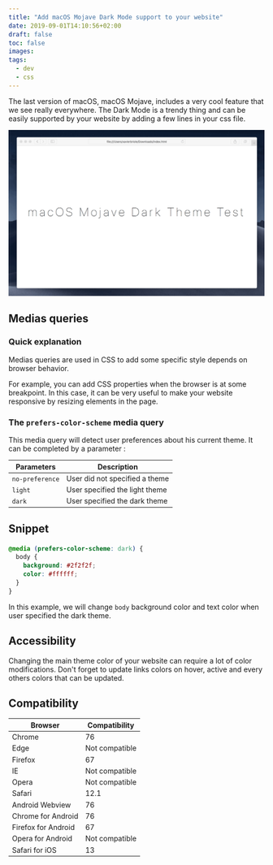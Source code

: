 ```yaml
---
title: "Add macOS Mojave Dark Mode support to your website"
date: 2019-09-01T14:10:56+02:00
draft: false
toc: false
images:
tags:
  - dev
  - css
---
```


The last version of macOS, macOS Mojave, includes a very cool feature that we see really everywhere. The Dark Mode is a trendy thing and can be easily supported by your website by adding a few lines in your css file.

![mojave-dark-mode-support](/img/posts/mojave-dark-mode-support.gif)

## Medias queries

### Quick explanation

Medias queries are used in CSS to add some specific style depends on browser behavior.

For example, you can add CSS properties when the browser is at some breakpoint. In this case, it can be very useful to make your website responsive by resizing elements in the page.

### The `prefers-color-scheme` media query

This media query will detect user preferences about his current theme. It can be completed by a parameter :

| Parameters      | Description                    |
| --------------- | ------------------------------ |
| `no-preference` | User did not specified a theme |
| `light`         | User specified the light theme |
| `dark`          | User specified the dark theme  |

## Snippet

```css
@media (prefers-color-scheme: dark) {
  body {
    background: #2f2f2f;
    color: #ffffff;
  }
}
```

In this example, we will change `body` background color and text color when user specified the dark theme.

## Accessibility

Changing the main theme color of your website can require a lot of color modifications. Don't forget to update links colors on hover, active and every others colors that can be updated.

## Compatibility

| Browser             | Compatibility  |
| ------------------- | -------------- |
| Chrome              | 76             |
| Edge                | Not compatible |
| Firefox             | 67             |
| IE                  | Not compatible |
| Opera               | Not compatible |
| Safari              | 12.1           |
| Android Webview     | 76             |
| Chrome for Android  | 76             |
| Firefox for Android | 67             |
| Opera for Android   | Not compatible |
| Safari for iOS      | 13             |
